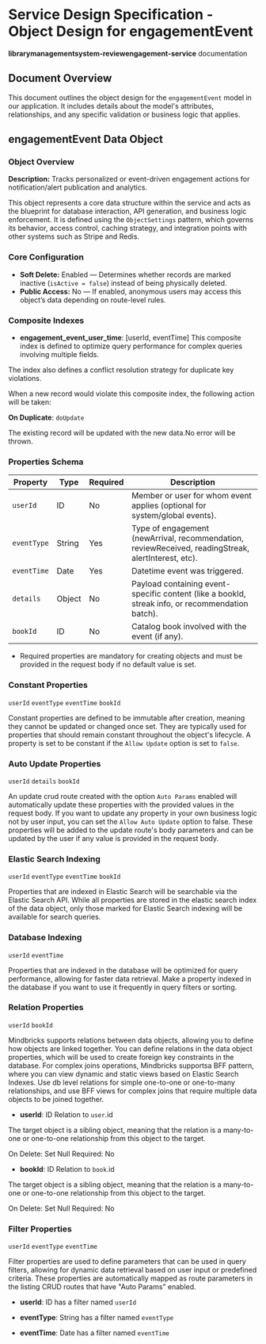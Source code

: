 # Service Design Specification - Object Design for engagementEvent

**librarymanagementsystem-reviewengagement-service** documentation

## Document Overview

This document outlines the object design for the `engagementEvent` model in our application. It includes details about the model's attributes, relationships, and any specific validation or business logic that applies.

## engagementEvent Data Object

### Object Overview

**Description:** Tracks personalized or event-driven engagement actions for notification/alert publication and analytics.

This object represents a core data structure within the service and acts as the blueprint for database interaction, API generation, and business logic enforcement.
It is defined using the `ObjectSettings` pattern, which governs its behavior, access control, caching strategy, and integration points with other systems such as Stripe and Redis.

### Core Configuration

- **Soft Delete:** Enabled — Determines whether records are marked inactive (`isActive = false`) instead of being physically deleted.
- **Public Access:** No — If enabled, anonymous users may access this object’s data depending on route-level rules.

### Composite Indexes

- **engagement_event_user_time**: [userId, eventTime]
  This composite index is defined to optimize query performance for complex queries involving multiple fields.

The index also defines a conflict resolution strategy for duplicate key violations.

When a new record would violate this composite index, the following action will be taken:

**On Duplicate**: `doUpdate`

The existing record will be updated with the new data.No error will be thrown.

### Properties Schema

| Property    | Type   | Required | Description                                                                                         |
| ----------- | ------ | -------- | --------------------------------------------------------------------------------------------------- |
| `userId`    | ID     | No       | Member or user for whom event applies (optional for system/global events).                          |
| `eventType` | String | Yes      | Type of engagement (newArrival, recommendation, reviewReceived, readingStreak, alertInterest, etc). |
| `eventTime` | Date   | Yes      | Datetime event was triggered.                                                                       |
| `details`   | Object | No       | Payload containing event-specific content (like a bookId, streak info, or recommendation batch).    |
| `bookId`    | ID     | No       | Catalog book involved with the event (if any).                                                      |

- Required properties are mandatory for creating objects and must be provided in the request body if no default value is set.

### Constant Properties

`userId` `eventType` `eventTime` `bookId`

Constant properties are defined to be immutable after creation, meaning they cannot be updated or changed once set. They are typically used for properties that should remain constant throughout the object's lifecycle.
A property is set to be constant if the `Allow Update` option is set to `false`.

### Auto Update Properties

`userId` `details` `bookId`

An update crud route created with the option `Auto Params` enabled will automatically update these properties with the provided values in the request body.
If you want to update any property in your own business logic not by user input, you can set the `Allow Auto Update` option to false.
These properties will be added to the update route's body parameters and can be updated by the user if any value is provided in the request body.

### Elastic Search Indexing

`userId` `eventType` `eventTime` `bookId`

Properties that are indexed in Elastic Search will be searchable via the Elastic Search API.
While all properties are stored in the elastic search index of the data object, only those marked for Elastic Search indexing will be available for search queries.

### Database Indexing

`userId` `eventTime`

Properties that are indexed in the database will be optimized for query performance, allowing for faster data retrieval.
Make a property indexed in the database if you want to use it frequently in query filters or sorting.

### Relation Properties

`userId` `bookId`

Mindbricks supports relations between data objects, allowing you to define how objects are linked together.
You can define relations in the data object properties, which will be used to create foreign key constraints in the database.
For complex joins operations, Mindbricks supportsa BFF pattern, where you can view dynamic and static views based on Elastic Search Indexes.
Use db level relations for simple one-to-one or one-to-many relationships, and use BFF views for complex joins that require multiple data objects to be joined together.

- **userId**: ID
  Relation to `user`.id

The target object is a sibling object, meaning that the relation is a many-to-one or one-to-one relationship from this object to the target.

On Delete: Set Null
Required: No

- **bookId**: ID
  Relation to `book`.id

The target object is a sibling object, meaning that the relation is a many-to-one or one-to-one relationship from this object to the target.

On Delete: Set Null
Required: No

### Filter Properties

`userId` `eventType` `eventTime`

Filter properties are used to define parameters that can be used in query filters, allowing for dynamic data retrieval based on user input or predefined criteria.
These properties are automatically mapped as route parameters in the listing CRUD routes that have "Auto Params" enabled.

- **userId**: ID has a filter named `userId`

- **eventType**: String has a filter named `eventType`

- **eventTime**: Date has a filter named `eventTime`
